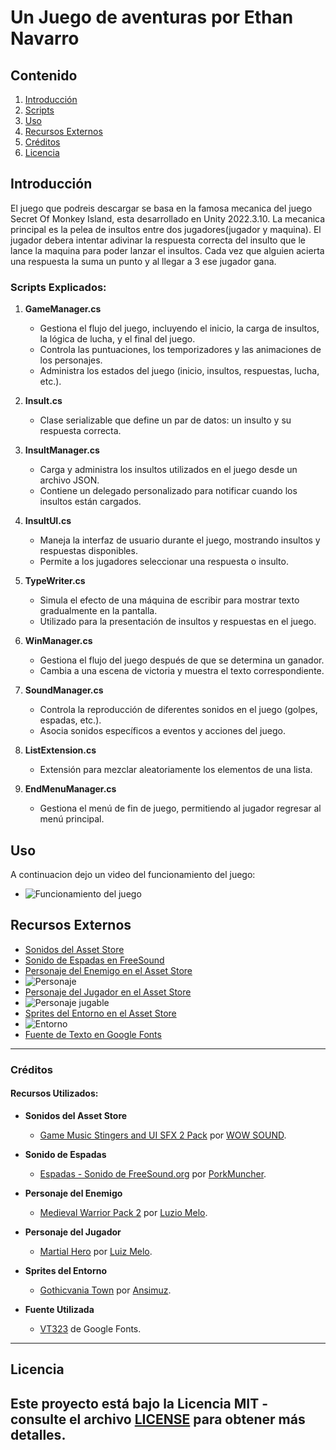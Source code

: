 # Un Juego de aventuras por Ethan Navarro

## Contenido

1. [Introducción](#introducción)
2. [Scripts](#scripts-explicados)
3. [Uso](#uso)
4. [Recursos Externos](#recursos-externos)
5. [Créditos](#créditos)
6. [Licencia](#licencia)

## Introducción

El juego que podreis descargar se basa en la famosa mecanica del juego Secret Of Monkey Island, esta desarrollado en Unity 2022.3.10. La mecanica principal es la pelea de insultos entre dos jugadores(jugador y maquina). El jugador debera intentar adivinar la respuesta correcta del insulto que le lance la maquina para poder lanzar  el insultos. Cada vez que alguien acierta una respuesta la suma un punto y al llegar a 3 ese jugador gana.

### Scripts Explicados:

1. **GameManager.cs**
   - Gestiona el flujo del juego, incluyendo el inicio, la carga de insultos, la lógica de lucha, y el final del juego. 
   - Controla las puntuaciones, los temporizadores y las animaciones de los personajes.
   - Administra los estados del juego (inicio, insultos, respuestas, lucha, etc.).
   
2. **Insult.cs**
   - Clase serializable que define un par de datos: un insulto y su respuesta correcta.

3. **InsultManager.cs**
   - Carga y administra los insultos utilizados en el juego desde un archivo JSON.
   - Contiene un delegado personalizado para notificar cuando los insultos están cargados.

4. **InsultUI.cs**
   - Maneja la interfaz de usuario durante el juego, mostrando insultos y respuestas disponibles.
   - Permite a los jugadores seleccionar una respuesta o insulto.

5. **TypeWriter.cs**
   - Simula el efecto de una máquina de escribir para mostrar texto gradualmente en la pantalla.
   - Utilizado para la presentación de insultos y respuestas en el juego.

6. **WinManager.cs**
   - Gestiona el flujo del juego después de que se determina un ganador.
   - Cambia a una escena de victoria y muestra el texto correspondiente.

7. **SoundManager.cs**
   - Controla la reproducción de diferentes sonidos en el juego (golpes, espadas, etc.).
   - Asocia sonidos específicos a eventos y acciones del juego.

8. **ListExtension.cs**
   - Extensión para mezclar aleatoriamente los elementos de una lista.

9. **EndMenuManager.cs**
   - Gestiona el menú de fin de juego, permitiendo al jugador regresar al menú principal.



## Uso

A continuacion dejo un video del funcionamiento del juego:
- ![Funcionamiento del juego](https://youtu.be/qtgQOft0M-0)

## Recursos Externos

- [Sonidos del Asset Store](https://assetstore.unity.com/packages/audio/sound-fx/game-music-stingers-and-ui-sfx-2-pack-112051)
- [Sonido de Espadas en FreeSound](https://freesound.org/people/PorkMuncher/sounds/263595/)
- [Personaje del Enemigo en el Asset Store](https://assetstore.unity.com/packages/2d/characters/medieval-warrior-pack-2-174788)
- ![Personaje](https://assetstorev1-prd-cdn.unity3d.com/key-image/36c4ab57-3392-43ef-a0ac-ae177dba9d33.webp)
- [Personaje del Jugador en el Asset Store](https://assetstore.unity.com/packages/2d/characters/martial-hero-170422)
- ![Personaje jugable](https://assetstorev1-prd-cdn.unity3d.com/key-image/c6a0fd1e-57f7-45df-b18b-1331791f06c4.webp)
- [Sprites del Entorno en el Asset Store](https://assetstore.unity.com/packages/2d/characters/gothicvania-town-101407)
- ![Entorno](https://assetstorev1-prd-cdn.unity3d.com/key-image/4bc799f3-ac24-4168-8c32-0bf4a7c092a7.webp)
- [Fuente de Texto en Google Fonts](https://fonts.google.com/specimen/VT323)

---

### Créditos

#### Recursos Utilizados:

- **Sonidos del Asset Store**
  - [Game Music Stingers and UI SFX 2 Pack](https://assetstore.unity.com/packages/audio/sound-fx/game-music-stingers-and-ui-sfx-2-pack-112051) por [WOW SOUND](https://assetstore.unity.com/publishers/19233).

- **Sonido de Espadas**
  - [Espadas - Sonido de FreeSound.org](https://freesound.org/people/PorkMuncher/sounds/263595/) por [PorkMuncher](https://freesound.org/people/PorkMuncher/).

- **Personaje del Enemigo**
  - [Medieval Warrior Pack 2](https://assetstore.unity.com/packages/2d/characters/medieval-warrior-pack-2-174788) por [Luzio Melo](https://assetstore.unity.com/publishers/34852).

- **Personaje del Jugador**
  - [Martial Hero](https://assetstore.unity.com/packages/2d/characters/martial-hero-170422) por [Luiz Melo](https://assetstore.unity.com/publishers/34852).

- **Sprites del Entorno**
  - [Gothicvania Town](https://assetstore.unity.com/packages/2d/characters/gothicvania-town-101407) por [Ansimuz](https://assetstore.unity.com/publishers/18720).

- **Fuente Utilizada**
  - [VT323](https://fonts.google.com/specimen/VT323) de Google Fonts.

---

## Licencia

Este proyecto está bajo la Licencia MIT - consulte el archivo [LICENSE](https://gitlab.com/ethanavarro/pec1-ethan-navarro/-/blob/main/LICENSE) para obtener más detalles.
---
